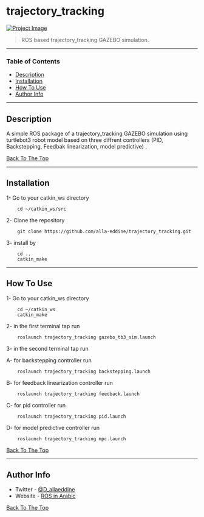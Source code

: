 # trajectory_tracking

[![Project Image](https://img.youtube.com/vi/8TWlnW2JLhw/0.jpg)](https://www.youtube.com/watch?v=8TWlnW2JLhw)

> ROS based trajectory_tracking GAZEBO simulation.

---

### Table of Contents

- [Description](#description)
- [Installation](#Installation)
- [How To Use](#how-to-use)
- [Author Info](#author-info)

---

## Description

A simple ROS package of a trajectory_tracking GAZEBO simulation using turtlebot3 robot model based on three diffrent controllers (PID, Backstepping, Feedbak linearization, model predictive) .

[Back To The Top](#trajectory_tracking)

---

## Installation

1- Go to your catkin_ws directory
```shell
    cd ~/catkin_ws/src
```
2- Clone the repository
```shell
    git clone https://github.com/alla-eddine/trajectory_tracking.git
```
3- install by 
```shell
    cd ..
    catkin_make
```
---

## How To Use

1- Go to your catkin_ws directory
```shell
    cd ~/catkin_ws
    catkin_make
```
2- in the first terminal tap run
```shell
    roslaunch trajectory_tracking gazebo_tb3_sim.launch
```
3- in the second terminal tap run

A- for backstepping controller run 
```shell
    roslaunch trajectory_tracking backstepping.launch
```
B- for feedback linearization controller run 
```shell
    roslaunch trajectory_tracking feedback.launch
```
C- for pid controller run 
```shell
    roslaunch trajectory_tracking pid.launch
```
D- for model predictive controller run 
```shell
    roslaunch trajectory_tracking mpc.launch
```

[Back To The Top](#trajectory_tracking)

---



## Author Info

- Twitter - [@D_allaeddine](https://twitter.com/D_allaeddine)
- Website - [ROS in Arabic](arabic-ros.eb2a.com)

[Back To The Top](#trajectory_tracking)
